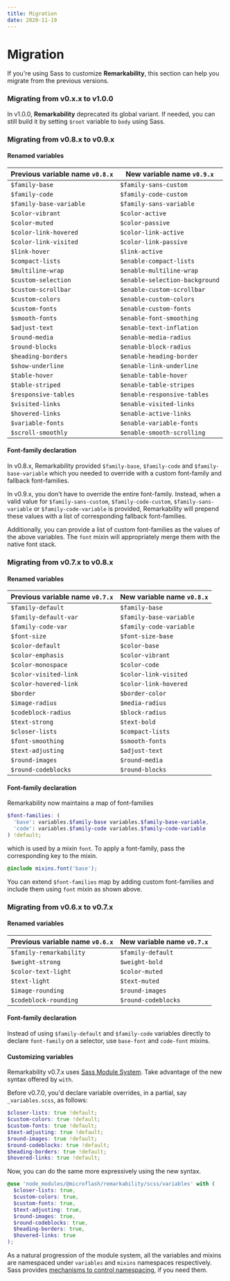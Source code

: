 ```yaml
---
title: Migration
date: 2020-11-19
---
```


# Migration

If you're using Sass to customize **Remarkability**, this section can help you migrate from the previous versions.

### Migrating from v0.x.x to v1.0.0

In v1.0.0, **Remarkability** deprecated its global variant. If needed, you can still build it by setting `$root` variable to `body` using Sass.

### Migrating from v0.8.x to v0.9.x

#### Renamed variables

| Previous variable name `v0.8.x` | New variable name `v0.9.x` |
| ------------------- | ------------------- |
| `$family-base` | `$family-sans-custom` |
| `$family-code` | `$family-code-custom` |
| `$family-base-variable` | `$family-sans-variable` |
| `$color-vibrant` | `$color-active` |
| `$color-muted` | `$color-passive` |
| `$color-link-hovered` | `$color-link-active` |
| `$color-link-visited` | `$color-link-passive` |
| `$link-hover` | `$link-active` |
| `$compact-lists` | `$enable-compact-lists` |
| `$multiline-wrap` | `$enable-multiline-wrap` |
| `$custom-selection` | `$enable-selection-background` |
| `$custom-scrollbar` | `$enable-custom-scrollbar` |
| `$custom-colors` | `$enable-custom-colors` |
| `$custom-fonts` | `$enable-custom-fonts` |
| `$smooth-fonts` | `$enable-font-smoothing` |
| `$adjust-text` | `$enable-text-inflation` |
| `$round-media` | `$enable-media-radius` |
| `$round-blocks` | `$enable-block-radius` |
| `$heading-borders` | `$enable-heading-border` |
| `$show-underline` | `$enable-link-underline` |
| `$table-hover` | `$enable-table-hover` |
| `$table-striped` | `$enable-table-stripes` |
| `$responsive-tables` | `$enable-responsive-tables` |
| `$visited-links` | `$enable-visited-links` |
| `$hovered-links` | `$enable-active-links` |
| `$variable-fonts` | `$enable-variable-fonts` |
| `$scroll-smoothly` | `$enable-smooth-scrolling` |

#### Font-family declaration

In v0.8.x, Remarkability provided `$family-base`, `$family-code` and `$family-base-variable` which you needed to override with a custom font-family and fallback font-families.

In v0.9.x, you don't have to override the entire font-family. Instead, when a valid value for `$family-sans-custom`, `$family-code-custom`, `$family-sans-variable` or `$family-code-variable` is provided, Remarkability will prepend these values with a list of corresponding fallback font-families. 

Additionally, you can provide a list of custom font-families as the values of the above variables. The `font` mixin will appropriately merge them with the native font stack.

### Migrating from v0.7.x to v0.8.x

#### Renamed variables

| Previous variable name `v0.7.x` | New variable name `v0.8.x` |
| ------------------- | ------------------- |
| `$family-default` | `$family-base` |
| `$family-default-var` | `$family-base-variable` |
| `$family-code-var` | `$family-code-variable` |
| `$font-size` | `$font-size-base` |
| `$color-default` | `$color-base` |
| `$color-emphasis` | `$color-vibrant` |
| `$color-monospace` | `$color-code` |
| `$color-visited-link` | `$color-link-visited` |
| `$color-hovered-link` | `$color-link-hovered` |
| `$border` | `$border-color` |
| `$image-radius` | `$media-radius` |
| `$codeblock-radius` | `$block-radius` |
| `$text-strong` | `$text-bold` |
| `$closer-lists` | `$compact-lists` |
| `$font-smoothing` | `$smooth-fonts` |
| `$text-adjusting` | `$adjust-text` |
| `$round-images` | `$round-media` |
| `$round-codeblocks` | `$round-blocks` |

#### Font-family declaration

Remarkability now maintains a map of font-families

```scss
$font-families: (
  'base': variables.$family-base variables.$family-base-variable,
  'code': variables.$family-code variables.$family-code-variable
) !default;
```

which is used by a mixin `font`. To apply a font-family, pass the corresponding key to the mixin.

```scss
@include mixins.font('base');
```

You can extend `$font-families` map by adding custom font-families and include them using `font` mixin as shown above.

### Migrating from v0.6.x to v0.7.x

#### Renamed variables

| Previous variable name `v0.6.x` | New variable name `v0.7.x` |
| ------------------- | ------------------- |
| `$family-remarkability` | `$family-default` |
| `$weight-strong` | `$weight-bold` |
| `$color-text-light` | `$color-muted` |
| `$text-light` | `$text-muted` |
| `$image-rounding` | `$round-images` |
| `$codeblock-rounding` | `$round-codeblocks` |

#### Font-family declaration

Instead of using `$family-default` and `$family-code` variables directly to declare `font-family` on a selector, use `base-font` and `code-font` mixins.

#### Customizing variables

Remarkability v0.7.x uses [Sass Module System](https://sass-lang.com/blog/the-module-system-is-launched). Take advantage of the new syntax offered by `with`.

Before v0.7.0, you'd declare variable overrides, in a partial, say `_variables.scss`, as follows:

```scss
$closer-lists: true !default;
$custom-colors: true !default;
$custom-fonts: true !default;
$text-adjusting: true !default;
$round-images: true !default;
$round-codeblocks: true !default;
$heading-borders: true !default;
$hovered-links: true !default;
```

Now, you can do the same more expressively using the new syntax.

```scss
@use 'node_modules/@microflash/remarkability/scss/variables' with (
  $closer-lists: true,
  $custom-colors: true,
  $custom-fonts: true,
  $text-adjusting: true,
  $round-images: true,
  $round-codeblocks: true,
  $heading-borders: true,
  $hovered-links: true
);
```

As a natural progression of the module system, all the variables and mixins are namespaced under `variables` and `mixins` namespaces respectively. Sass provides [mechanisms to control namespacing](https://sass-lang.com/blog/the-module-system-is-launched#controlling-namespaces), if you need them.
